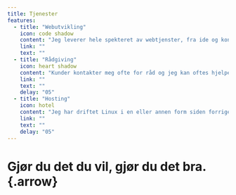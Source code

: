 ```yaml
---
title: Tjenester
features:
  - title: "Webutvikling"
    icon: code shadow
    content: "Jeg leverer hele spekteret av webtjenster, fra ide og konsept til ferdige løsninger. Ved spesielle behov tilknytter jeg meg ekspertise på grafisk design, interaksjonsdesign, drift og strategi. Og blir oppdrag for store kan jeg videresende enten deler eller hele prosjekt. Jeg er også behjelpelig med mindre oppdrag som oppdatering av eksisterende sider eller løser tekniske floker for kunder."
    link: ""
    text: ""  
  - title: "Rådgiving"
    icon: heart shadow
    content: "Kunder kontakter meg ofte for råd og jeg kan oftes hjelpe dem med å stake ut veien videre. Rørleggere bør nok ha mer fokus på å legge rør enn å lage nettsider. Oppdrag jeg har utført spenner fra en enkelt time til komplette strategier. Kunden kan få råd om hvordan løse enkle problemer. Men ofte rådgir jeg større strategiske satsinger på nettmarkedsføring. Jeg har også gjennomført en del strategirevisjoner og tredjepartsvurderinger av prosjekter."
    link: ""
    text: ""
    delay: "05"   
  - title: "Hosting"
    icon: hotel
    content: "Jeg har driftet Linux i en eller annen form siden forrige årtusen. Har hatt Mandrake, Redhad, Mint og Ubuntu i drift. Men foretrekker Debian. Jeg har hatt kunder som har på eget initiativ dokumentert at epost og web levert av meg er mer stabilt og med mindre datatap enn Google. Jeg mener fortsatt det er viktig å sikre katteblogens oppetid. Selv om jeg i dag stort sett drifter alt på virtuelle maskiner utenfor min egen kontroll. Se https://xkcd.com/705/"
    link: ""
    text: ""
    delay: "05"   
---
```


# Gjør du det du vil, gjør du det bra. {.arrow}
